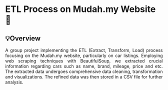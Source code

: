 # ETL Process on Mudah.my Website 🚗

## 💡Overview 

<p align="justify">A group project implementing the ETL (Extract, Transform, Load) process focusing on the Mudah.my website, particularly on car listings. Employing web scraping techniques with BeautifulSoup, we extracted crucial information regarding cars such as name, brand, mileage, price and etc. The extracted data undergoes comprehensive data cleaning, transformation and visualizations. The refined data was then stored in a CSV file for further analysis.</p>
